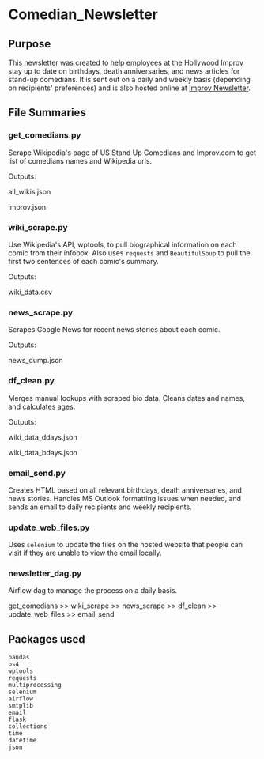 # Comedian_Newsletter

## Purpose
This newsletter was created to help employees at the Hollywood Improv stay up to date on birthdays, death anniversaries, and news articles for stand-up comedians.  It is sent out on a daily and weekly basis (depending on recipients' preferences) and is also hosted online at [Improv Newsletter](http://ctmccorm.pythonanywhere.com/newsletter).

## File Summaries

### get_comedians.py
Scrape Wikipedia's page of US Stand Up Comedians and Improv.com to get list of comedians names and Wikipedia urls.

Outputs:

all_wikis.json

improv.json


### wiki_scrape.py
Use Wikipedia's API, wptools, to pull biographical information on each comic from their infobox.  Also uses `requests` and `BeautifulSoup` to pull the first two sentences of each comic's summary.

Outputs:

wiki_data.csv


### news_scrape.py
Scrapes Google News for recent news stories about each comic.

Outputs:

news_dump.json


### df_clean.py
Merges manual lookups with scraped bio data.  Cleans dates and names, and calculates ages.

Outputs:

wiki_data_ddays.json

wiki_data_bdays.json


### email_send.py
Creates HTML based on all relevant birthdays, death anniversaries, and news stories.  Handles MS Outlook formatting issues when needed, and sends an email to daily recipients and weekly recipients.


### update_web_files.py
Uses `selenium` to update the files on the hosted website that people can visit if they are unable to view the email locally.


### newsletter_dag.py
Airflow dag to manage the process on a daily basis.  

get_comedians >> wiki_scrape >> news_scrape >> df_clean >> update_web_files >> email_send 


## Packages used
    pandas
    bs4
    wptools
    requests
    multiprocessing
    selenium
    airflow
    smtplib
    email
    flask
    collections
    time
    datetime
    json
    
